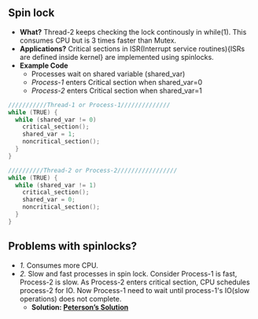## Spin lock
- **What?** Thread-2 keeps checking the lock continously in while(1). This consumes CPU but is 3 times faster than Mutex.
- **Applications?** Critical sections in ISR(Interrupt service routines){ISRs are defined inside kernel} are implemented using spinlocks.
- **Example Code**
  - Processes wait on shared variable (shared_var)
  - *Process-1* enters Critical section when shared_var=0
  - *Process-2* enters Critical section when shared_var=1
```c
///////////Thread-1 or Process-1//////////////
while (TRUE) {
  while (shared_var != 0)
    critical_section();
    shared_var = 1;
    noncritical_section();
  }
}

//////////Thread-2 or Process-2/////////////////
while (TRUE) {
  while (shared_var != 1)
    critical_section();
    shared_var = 0;
    noncritical_section();
  }
}
```
## Problems with spinlocks?
- *1.* Consumes more CPU.
- *2.* Slow and fast processes in spin lock. Consider Process-1 is fast, Process-2 is slow. As Process-2 enters critical section, CPU schedules process-2 for IO. Now Process-1 need to wait until process-1's IO(slow operations) does not complete.
  - **Solution: [Peterson’s Solution](Peterson_Solution.md)**
